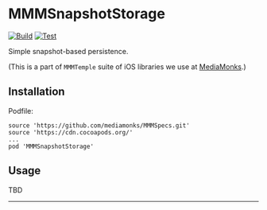 # MMMSnapshotStorage

[![Build](https://github.com/mediamonks/MMMSnapshotStorage/workflows/Build/badge.svg)](https://github.com/mediamonks/MMMSnapshotStorage/actions?query=workflow%3ABuild)
[![Test](https://github.com/mediamonks/MMMSnapshotStorage/workflows/Test/badge.svg)](https://github.com/mediamonks/MMMSnapshotStorage/actions?query=workflow%3ATest)

Simple snapshot-based persistence.

(This is a part of `MMMTemple` suite of iOS libraries we use at [MediaMonks](https://www.mediamonks.com/).)

## Installation

Podfile:

```
source 'https://github.com/mediamonks/MMMSpecs.git'
source 'https://cdn.cocoapods.org/'
...
pod 'MMMSnapshotStorage'
```

## Usage

TBD

---
